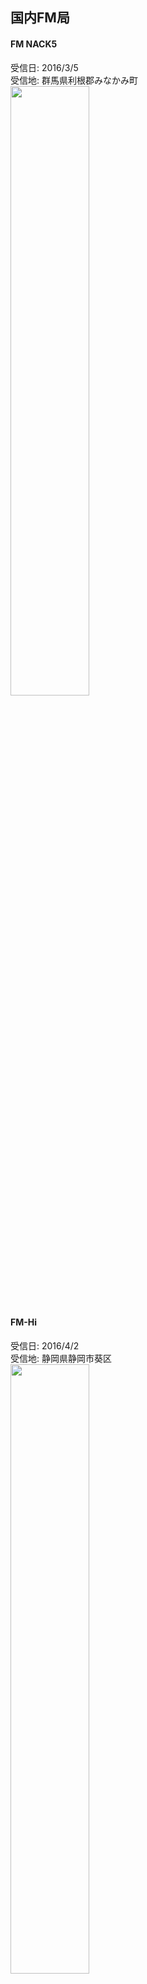 ## 国内FM局
#### FM NACK5
受信日: 2016/3/5  
受信地: 群馬県利根郡みなかみ町  
<img src="https://jj1guj.github.io/images/2019-12-21%2023.59.55.png" width=50%>  

#### FM-Hi
受信日: 2016/4/2  
受信地: 静岡県静岡市葵区  
<img src="https://jj1guj.github.io/images/2019-12-22%2000.34.28.png" width=50%>  

#### K-mix
受信日: 2016/4/5  
受信地: 静岡県静岡市葵区  
<img src="../../images/2019-12-22%2000.29.30.png" width=50%>  
